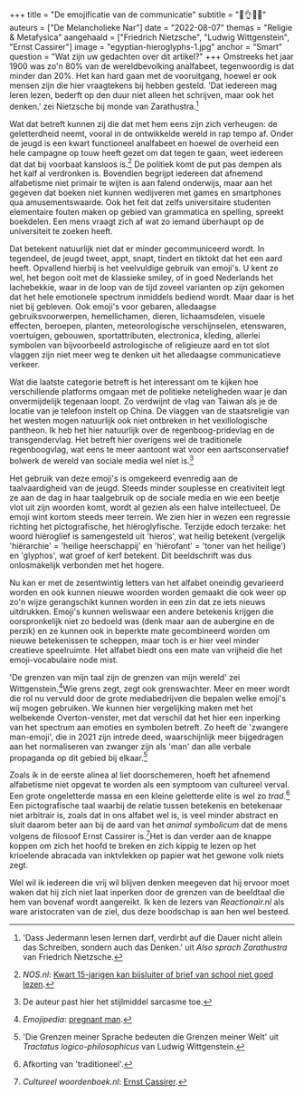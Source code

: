 +++
title = "De emojificatie van de communicatie"
subtitle = "💁👌🎍😍"
auteurs = ["De Melancholieke Nar"]
date = "2022-08-07"
themas = "Religie & Metafysica"
aangehaald = ["Friedrich Nietzsche", "Ludwig Wittgenstein", "Ernst Cassirer"]
image = "egyptian-hieroglyphs-1.jpg"
anchor = "Smart"
question = "Wat zijn uw gedachten over dit artikel?"
+++
Omstreeks het jaar 1900 was zo'n 80% van de wereldbevolking analfabeet, tegenwoordig is dat minder dan 20%. Het kan hard gaan met de vooruitgang, hoewel er ook mensen zijn die hier vraagtekens bij hebben gesteld. 'Dat iedereen mag leren lezen, bederft op den duur niet alleen het schrijven, maar ook het denken.' zei Nietzsche bij monde van Zarathustra.[^1] 

Wat dat betreft kunnen zij die dat met hem eens zijn zich verheugen: de geletterdheid neemt, vooral in de ontwikkelde wereld in rap tempo af. Onder de jeugd is een kwart functioneel analfabeet en hoewel de overheid een hele campagne op touw heeft gezet om dat tegen te gaan, weet iedereen dat dat bij voorbaat kansloos is.[^2] De politiek komt de put pas dempen als het kalf al verdronken is. Bovendien begrijpt iedereen dat afnemend alfabetisme niet primair te wijten is aan falend onderwijs, maar aan het gegeven dat boeken niet kunnen wedijveren met games en smartphones qua amusementswaarde. Ook het feit dat zelfs universitaire studenten elementaire fouten maken op gebied van grammatica en spelling, spreekt boekdelen. Een mens vraagt zich af wat zo iemand überhaupt op de universiteit te zoeken heeft.

Dat betekent natuurlijk niet dat er minder gecommuniceerd wordt. In tegendeel, de jeugd tweet, appt, snapt, tindert en tiktokt dat het een aard heeft. Opvallend hierbij is het veelvuldige gebruik van emoji's. U kent ze wel, het begon ooit met de klassieke smiley, of in goed Nederlands het lachebekkie, waar in de loop van de tijd zoveel varianten op zijn gekomen dat het hele emotionele spectrum inmiddels bediend wordt. Maar daar is het niet bij gebleven. Ook emoji's voor gebaren, alledaagse gebruiksvoorwerpen, hemellichamen, dieren, lichaamsdelen, visuele effecten, beroepen, planten, meteorologische verschijnselen, etenswaren, voertuigen, gebouwen, sportattributen, electronica, kleding, allerlei symbolen van bijvoorbeeld astrologische of religieuze aard en tot slot vlaggen zijn niet meer weg te denken uit het alledaagse communicatieve verkeer. 

Wat die laatste categorie betreft is het interessant om te kijken hoe verschillende platforms omgaan met de politieke neteligheden waar je dan onvermijdelijk tegenaan loopt. Zo verdwijnt de vlag van Taiwan als je de locatie van je telefoon instelt op China. De vlaggen van de staatsreligie van het westen mogen natuurlijk ook niet ontbreken in het vexillologische pantheon. Ik heb het hier natuurlijk over de regenboog-pridevlag en de transgendervlag. Het betreft hier overigens wel de traditionele regenboogvlag, wat eens te meer aantoont wat voor een aartsconservatief bolwerk de wereld van sociale media wel niet is.[^3]

Het gebruik van deze emoji's is omgekeerd evenredig aan de taalvaardigheid van de jeugd. Steeds minder souplesse en creativiteit legt ze aan de dag in haar taalgebruik op de sociale media en wie een beetje vlot uit zijn woorden komt, wordt al gezien als een halve intellectueel. De emoji wint kortom steeds meer terrein. We zien hier in wezen een regressie richting het pictografische, het hiëroglyfische. Terzijde edoch terzake: het woord hiëroglief is samengesteld uit 'hieros', wat heilig betekent (vergelijk 'hiërarchie' = 'heilige heerschappij' en 'hiërofant' = 'toner van het heilige') en 'glyphos', wat groef of kerf betekent. Dit beeldschrift was dus onlosmakelijk verbonden met het hogere. 

Nu kan er met de zesentwintig letters van het alfabet oneindig gevarieerd worden en ook kunnen nieuwe woorden worden gemaakt die ook weer op zo'n wijze gerangschikt kunnen worden in een zin dat ze iets nieuws uitdrukken. Emoji's kunnen weliswaar een andere betekenis krijgen die oorspronkelijk niet zo bedoeld was (denk maar aan de aubergine en de perzik) en ze kunnen ook in beperkte mate gecombineerd worden om nieuwe betekenissen te scheppen, maar toch is er hier veel minder creatieve speelruimte. Het alfabet biedt ons een mate van vrijheid die het emoji-vocabulaire node mist. 

'De grenzen van mijn taal zijn de grenzen van mijn wereld' zei Wittgenstein.[^4]Wie grens zegt, zegt ook grenswachter. Meer en meer wordt die rol nu vervuld door de grote mediabedrijven die bepalen welke emoji's wij mogen gebruiken.  We kunnen hier vergelijking maken met het welbekende Overton-venster, met dat verschil dat het hier een inperking van het spectrum aan emoties en symbolen betreft. Zo heeft de 'zwangere man-emoji', die in 2021 zijn intrede deed, waarschijnlijk meer bijgedragen aan het normaliseren van zwanger zijn als 'man' dan alle verbale propaganda op dit gebied bij elkaar.[^5]

Zoals ik in de eerste alinea al liet doorschemeren, hoeft het afnemend alfabetisme niet opgevat te worden als een symptoom van cultureel verval. Een grote ongeletterde massa en een kleine geletterde elite is wel zo *trad*.[^6] Een pictografische taal waarbij de relatie tussen betekenis en betekenaar niet arbitrair is, zoals dat in ons alfabet wel is, is veel minder abstract en sluit daarom beter aan bij de aard van het *animal symbolicum* dat de mens volgens de filosoof Ernst Cassirer is.[^7]Het is dan verder aan de knappe koppen om zich het hoofd te breken en zich kippig te lezen op het krioelende abracada van inktvlekken op papier wat het gewone volk niets zegt.

Wel wil ik iedereen die vrij wil blijven denken meegeven dat hij ervoor moet waken dat hij zich niet laat inperken door de grenzen van de beeldtaal die hem van bovenaf wordt aangereikt. Ik ken de lezers van *Reactionair.nl* als ware aristocraten van de ziel, dus deze boodschap is aan hen wel besteed.

[^1]: 'Dass Jedermann lesen lernen darf, verdirbt auf die Dauer nicht allein das Schreiben, sondern auch das Denken.' uit *Also sprach Zarathustra* van Friedrich Nietzsche.
[^2]: *NOS.nl*: [Kwart 15-jarigen kan bijsluiter of brief van school niet goed lezen](https://nos.nl/artikel/2331386-kwart-15-jarigen-kan-bijsluiter-of-brief-van-school-niet-goed-lezen).

[^3]: De auteur past hier het stijlmiddel sarcasme toe.
[^4]: *Emojipedia*: [pregnant man](https://emojipedia.org/pregnant-man/).
[^5]: 'Die Grenzen meiner Sprache bedeuten die Grenzen meiner Welt' uit *Tractatus logico-philosophicus* van Ludwig Wittgenstein.

[^6]: Afkorting van 'traditioneel'.

[^7]: *Cultureel woordenboek.nl*: [Ernst Cassirer](https://www.cultureelwoordenboek.nl/filosofie/ernst-cassirer/).